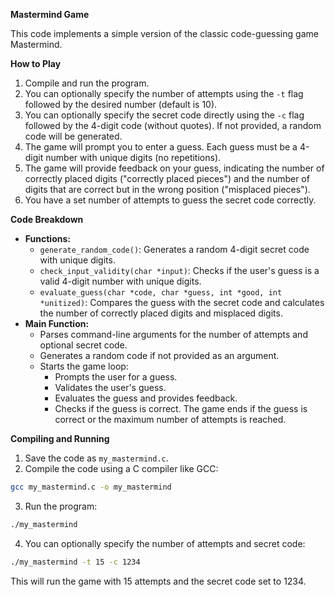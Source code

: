 **Mastermind Game**

This code implements a simple version of the classic code-guessing game Mastermind. 

**How to Play**

1. Compile and run the program.
2. You can optionally specify the number of attempts using the `-t` flag followed by the desired number (default is 10).
3. You can optionally specify the secret code directly using the `-c` flag followed by the 4-digit code (without quotes). If not provided, a random code will be generated.
4. The game will prompt you to enter a guess. Each guess must be a 4-digit number with unique digits (no repetitions).
5. The game will provide feedback on your guess, indicating the number of correctly placed digits ("correctly placed pieces") and the number of digits that are correct but in the wrong position ("misplaced pieces").
6. You have a set number of attempts to guess the secret code correctly.

**Code Breakdown**

* **Functions:**
    * `generate_random_code()`: Generates a random 4-digit secret code with unique digits.
    * `check_input_validity(char *input)`: Checks if the user's guess is a valid 4-digit number with unique digits.
    * `evaluate_guess(char *code, char *guess, int *good, int *unitized)`: Compares the guess with the secret code and calculates the number of correctly placed digits and misplaced digits.
* **Main Function:**
    * Parses command-line arguments for the number of attempts and optional secret code.
    * Generates a random code if not provided as an argument.
    * Starts the game loop:
        * Prompts the user for a guess.
        * Validates the user's guess.
        * Evaluates the guess and provides feedback.
        * Checks if the guess is correct. The game ends if the guess is correct or the maximum number of attempts is reached.

**Compiling and Running**

1. Save the code as `my_mastermind.c`.
2. Compile the code using a C compiler like GCC:

```bash
gcc my_mastermind.c -o my_mastermind
```

3. Run the program:

```bash
./my_mastermind
```

4. You can optionally specify the number of attempts and secret code:

```bash
./my_mastermind -t 15 -c 1234
```

This will run the game with 15 attempts and the secret code set to 1234.